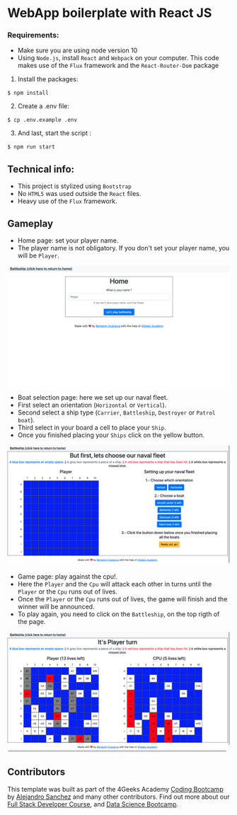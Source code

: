 # WebApp boilerplate with React JS

### Requirements:

-   Make sure you are using node version 10
-   Using `Node.js`, install `React` and `Webpack` on your computer. This code makes use of the `Flux` framework and the `React-Router-Dom` package

1. Install the packages:

```
$ npm install
```

2. Create a .env file:

```
$ cp .env.example .env
```

3. And last, start the script :

```bash
$ npm run start
```

## Technical info:

-   This project is stylized using `Bootstrap`
-   No `HTML5` was used outside the `React` files.
-   Heavy use of the `Flux` framework.

## Gameplay

-   Home page: set your player name.
-   The player name is not obligatory. If you don't set your player name, you will be `Player`.

![Home Page](src/img/Screenshot%202023-08-30%20at%2020.52.42.png)

-   Boat selection page: here we set up our naval fleet.
-   First select an orientation (`Horizontal` or `Vertical`).
-   Second select a ship type (`Carrier`, `Battleship`, `Destroyer` or `Patrol boat`).
-   Third select in your board a cell to place your `Ship`.
-   Once you finished placing your `Ships` click on the yellow button.

![Boat Selection](src/img/Screenshot%202023-08-30%20at%2020.53.08.png)

-   Game page: play against the cpu!.
-   Here the `Player` and the `Cpu` will attack each other in turns until the `Player` or the `Cpu` runs out of lives.
-   Once the `Player` or the `Cpu` runs out of lives, the game will finish and the winner will be announced.
-   To play again, you need to click on the `Battleship`, on the top rigth of the page.

![Game](src/img/Screenshot%202023-08-30%20at%2020.54.32.png)

## Contributors

This template was built as part of the 4Geeks Academy [Coding Bootcamp](https://4geeksacademy.com/us/coding-bootcamp) by [Alejandro Sanchez](https://twitter.com/alesanchezr) and many other contributors. Find out more about our [Full Stack Developer Course](https://4geeksacademy.com/us/coding-bootcamps/part-time-full-stack-developer), and [Data Science Bootcamp](https://4geeksacademy.com/us/coding-bootcamps/datascience-machine-learning).
